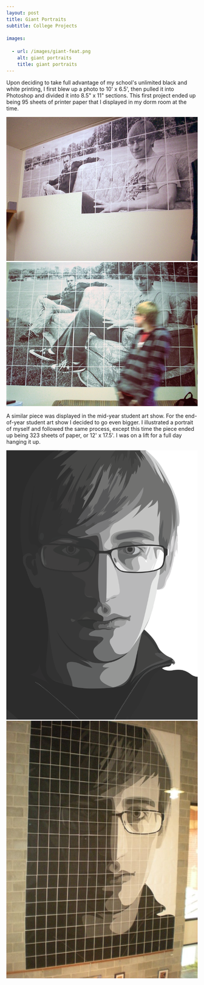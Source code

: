 ```yaml
---
layout: post
title: Giant Portraits
subtitle: College Projects

images:

  - url: /images/giant-feat.png
    alt: giant portraits
    title: giant portraits
---
```


Upon deciding to take full advantage of my school's unlimited black and white printing, I first blew up a photo to 10' x 6.5', then pulled it into Photoshop and divided it into 8.5" x 11" sections. This first project ended up being 95 sheets of printer paper that I displayed in my dorm room at the time.

<img class="aligncenter possst" src="/images/giantphoto1.jpg" alt="giant photo" />
<img class="aligncenter possst" src="/images/giantphoto2.jpg" alt="giant photo" />

A similar piece was displayed in the mid-year student art show. For the end-of-year student art show I decided to go even bigger. I illustrated a portrait of myself and followed the same process, except this time the piece ended up being 323 sheets of paper, or 12' x 17.5'. I was on a lift for a full day hanging it up.

<img class="aligncenter possst" src="/images/giantportrait1.png" alt="giant portrait" />
<img class="aligncenter possst" src="/images/giantportrait2.jpg" alt="giant portrait" />